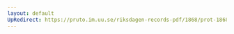 ```yaml
---
layout: default
UpRedirect: https://pruto.im.uu.se/riksdagen-records-pdf/1868/prot-1868--ak--203.pdf
---
```

